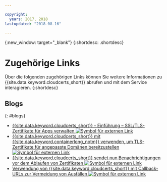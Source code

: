 ```yaml
---

copyright:
  years: 2017, 2018
lastupdated: "2018-08-16"

---
```


{:new_window: target="_blank"}
{:shortdesc: .shortdesc}


# Zugehörige Links

Über die folgenden zugehörigen Links können Sie weitere Informationen zu {{site.data.keyword.cloudcerts_short}} abrufen und mit dem Service interagieren.
{:shortdesc}

## Blogs
{: #blogs}

* <a href="https://www.ibm.com/blogs/bluemix/2017/12/introducing-ibm-cloud-certificate-manager-manage-ssltls-certificates-apps/" target="_blank">{{site.data.keyword.cloudcerts_short}} - Einführung – SSL/TLS-Zertifikate für Apps verwalten <img src="../../icons/launch-glyph.svg" alt="Symbol für externen Link"></a>
* <a href="https://www.ibm.com/blogs/bluemix/2018/01/use-ibm-cloud-certificate-manager-ibm-cloud-container-service-deploy-custom-domain-tls-certificates/" target="_blank">{{site.data.keyword.cloudcerts_short}} mit {{site.data.keyword.containerlong_notm}} verwenden, um TLS-Zertifikate für angepasste Domänen bereitzustellen <img src="../../icons/launch-glyph.svg" alt="Symbol für externen Link"></a>
* <a href="https://www.ibm.com/blogs/bluemix/2018/06/certificate-manager-now-sends-notifications-certificates-expire/" target="_blank">{{site.data.keyword.cloudcerts_short}} sendet nun Benachrichtigungen vor dem Ablaufen von Zertifikaten <img src="../../icons/launch-glyph.svg" alt="Symbol für externen Link"></a>
* <a href="https://www.ibm.com/blogs/bluemix/2018/08/use-certificate-manager-avoid-outages-using-callback-urls/" target="_blank">Verwendung von {{site.data.keyword.cloudcerts_short}} mit Callback-URLs zur Vermeidung von Ausfällen <img src="../../icons/launch-glyph.svg" alt="Symbol für externen Link"></a>
